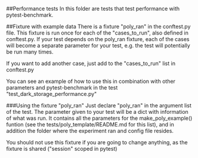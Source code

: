 ##Performance tests
In this folder are tests that test performance with pytest-benchmark. 

##Fixture with example data
There is a fixture "poly_ran"
in the conftest.py file. This fixture is run once for each of the "cases_to_run", also defined in
conftest.py. If your test depends on the poly_ran fixture, each of the cases will become a 
separate parameter for your test, e.g. the test will potentially be run many times.

If you want to add another case, just add to the "cases_to_run" list in conftest.py

You can see an example of how to use this in combination with other parameters and 
pytest-benchmark in the test "test_dark_storage_performance.py"

###Using the fixture "poly_ran"
Just declare "poly_ran" in the argument list of the test. The parameter given to your test will be
a dict with information of what was run. It contains all the parameters for the make_poly_example()
funtion (see the tests/poly_template/README.md for this list), and in addition the folder where the
experiment ran and config file resides.

You should not use this fixture if you are going to change anything, as the fixture is shared
("session" scoped in pytest)
